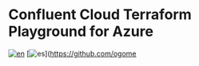 # Confluent Cloud Terraform Playground for Azure

[![en](https://img.shields.io/badge/lang-en-red.svg)](https://github.com/ogomezso/confluent-terraform-azure-playground/blob/main/private-link/README.md)
[![es](https://img.shields.io/badge/lang-es-yellow.svg)](https://github.com/ogome